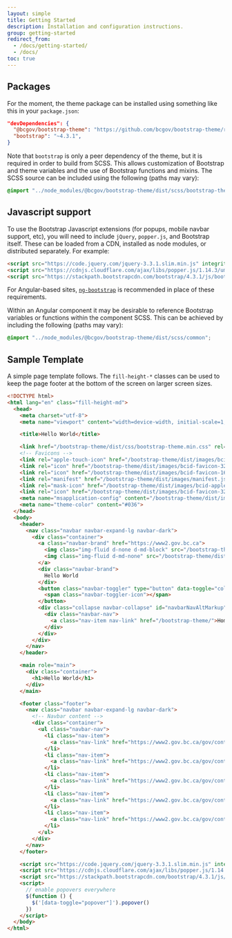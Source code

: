 ```yaml
---
layout: simple
title: Getting Started
description: Installation and configuration instructions.
group: getting-started
redirect_from:
  - /docs/getting-started/
  - /docs/
toc: true
---
```


## Packages

For the moment, the theme package can be installed using something like this in your
`package.json`:

  ```json
  "devDependencies": {  
    "@bcgov/bootstrap-theme": "https://github.com/bcgov/bootstrap-theme/releases/download/v1.0.0/bcgov-bootstrap-theme-1.0.0.tgz",
    "bootstrap": "~4.3.1",
  }
  ```

Note that `bootstrap` is only a peer dependency of the theme, but it is required in order
to build from SCSS. This allows customization of Bootstrap and theme variables and the use
of Bootstrap functions and mixins. The SCSS source can be included using the following
(paths may vary):

  ```scss
  @import "../node_modules/@bcgov/bootstrap-theme/dist/scss/bootstrap-theme";
  ```

## Javascript support

To use the Bootstrap Javascript extensions (for popups, mobile navbar support, etc), you will
need to include `jQuery`, `popper.js`, and Bootstrap itself. These can be loaded from a CDN,
installed as node modules, or distributed separately. For example:

  ```html
  <script src="https://code.jquery.com/jquery-3.3.1.slim.min.js" integrity="sha384-q8i/X+965DzO0rT7abK41JStQIAqVgRVzpbzo5smXKp4YfRvH+8abtTE1Pi6jizo" crossorigin="anonymous"></script>
  <script src="https://cdnjs.cloudflare.com/ajax/libs/popper.js/1.14.3/umd/popper.min.js" integrity="sha384-ZMP7rVo3mIykV+2+9J3UJ46jBk0WLaUAdn689aCwoqbBJiSnjAK/l8WvCWPIPm49" crossorigin="anonymous"></script>
  <script src="https://stackpath.bootstrapcdn.com/bootstrap/4.3.1/js/bootstrap.min.js" integrity="sha384-JjSmVgyd0p3pXB1rRibZUAYoIIy6OrQ6VrjIEaFf/nJGzIxFDsf4x0xIM+B07jRM" crossorigin="anonymous"></script>
  ```

For Angular-based sites, [`ng-bootstrap`](https://ng-bootstrap.github.io/) is recommended
in place of these requirements.

Within an Angular component it may be desirable to reference Bootstrap variables or functions
within the component SCSS. This can be achieved by including the following (paths may vary):

  ```scss
  @import "../node_modules/@bcgov/bootstrap-theme/dist/scss/common";
  ```

## Sample Template

A simple page template follows. The `fill-height-*` classes can be used to keep the page
footer at the bottom of the screen on larger screen sizes.

```html
<!DOCTYPE html>
<html lang="en" class="fill-height-md">
  <head>
    <meta charset="utf-8">
    <meta name="viewport" content="width=device-width, initial-scale=1, shrink-to-fit=no">

    <title>Hello World</title>

    <link href="/bootstrap-theme/dist/css/bootstrap-theme.min.css" rel="stylesheet">
    <!-- Favicons -->
    <link rel="apple-touch-icon" href="/bootstrap-theme/dist/images/bcid-apple-touch-icon.png" sizes="180x180">
    <link rel="icon" href="/bootstrap-theme/dist/images/bcid-favicon-32x32.png" sizes="32x32" type="image/png">
    <link rel="icon" href="/bootstrap-theme/dist/images/bcid-favicon-16x16.png" sizes="16x16" type="image/png">
    <link rel="manifest" href="/bootstrap-theme/dist/images/manifest.json">
    <link rel="mask-icon" href="/bootstrap-theme/dist/images/bcid-apple-icon.svg" color="#036">
    <link rel="icon" href="/bootstrap-theme/dist/images/bcid-favicon-32x32.png">
    <meta name="msapplication-config" content="/bootstrap-theme/dist/images/browserconfig.xml">
    <meta name="theme-color" content="#036">
  </head>
  <body>
    <header>
      <nav class="navbar navbar-expand-lg navbar-dark">
        <div class="container">
          <a class="navbar-brand" href="https://www2.gov.bc.ca">
            <img class="img-fluid d-none d-md-block" src="/bootstrap-theme/dist/images/bcid-logo-rev-en.svg" width="181" height="44" alt="B.C. Government Logo">
            <img class="img-fluid d-md-none" src="/bootstrap-theme/dist/images/bcid-symbol-rev.svg" width="64" height="44" alt="B.C. Government Logo">
          </a>
          <div class="navbar-brand">
            Hello World
          </div>
          <button class="navbar-toggler" type="button" data-toggle="collapse" data-target="#navbarNavAltMarkup" aria-controls="navbarNavAltMarkup" aria-expanded="false" aria-label="Toggle navigation">
            <span class="navbar-toggler-icon"></span>
          </button>
          <div class="collapse navbar-collapse" id="navbarNavAltMarkup">
            <div class="navbar-nav">
              <a class="nav-item nav-link" href="/bootstrap-theme/">Home</a>
            </div>
          </div>
        </div>
      </nav>
    </header>

    <main role="main">
      <div class="container">
        <h1>Hello World</h1>
      </div>
    </main>

    <footer class="footer">
      <nav class="navbar navbar-expand-lg navbar-dark">
        <!-- Navbar content -->
        <div class="container">
          <ul class="navbar-nav">
            <li class="nav-item">
              <a class="nav-link" href="https://www2.gov.bc.ca/gov/content/home/disclaimer" target="_blank">Disclaimer</a>
            </li>
            <li class="nav-item">
              <a class="nav-link" href="https://www2.gov.bc.ca/gov/content/home/privacy" target="_blank">Privacy</a>
            </li>
            <li class="nav-item">
              <a class="nav-link" href="https://www2.gov.bc.ca/gov/content/home/accessibility" target="_blank">Accessibility</a>
            </li>
            <li class="nav-item">
              <a class="nav-link" href="https://www2.gov.bc.ca/gov/content/home/copyright" target="_blank">Copyright</a>
            </li>
            <li class="nav-item">
              <a class="nav-link" href="https://www2.gov.bc.ca/gov/content/home/contact-us" target="_blank">Contact Us</a>
            </li>
          </ul>
        </div>
      </nav>
    </footer>

    <script src="https://code.jquery.com/jquery-3.3.1.slim.min.js" integrity="sha384-q8i/X+965DzO0rT7abK41JStQIAqVgRVzpbzo5smXKp4YfRvH+8abtTE1Pi6jizo" crossorigin="anonymous"></script>
    <script src="https://cdnjs.cloudflare.com/ajax/libs/popper.js/1.14.3/umd/popper.min.js" integrity="sha384-ZMP7rVo3mIykV+2+9J3UJ46jBk0WLaUAdn689aCwoqbBJiSnjAK/l8WvCWPIPm49" crossorigin="anonymous"></script>
    <script src="https://stackpath.bootstrapcdn.com/bootstrap/4.3.1/js/bootstrap.min.js" integrity="sha384-JjSmVgyd0p3pXB1rRibZUAYoIIy6OrQ6VrjIEaFf/nJGzIxFDsf4x0xIM+B07jRM" crossorigin="anonymous"></script>
    <script>
      // enable popovers everywhere
      $(function () {
        $('[data-toggle="popover"]').popover()
      })
    </script>
  </body>
</html>
```
